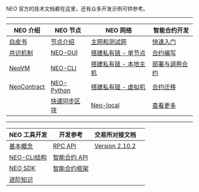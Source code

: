 NEO 官方的技术文档都在这里，还有众多开发示例可供参考。

------


| NEO 介绍 | NEO 节点 | NEO 网络 | 智能合约开发 |
| ------- | --------| -------- | ------- |
| [白皮书](basic/whitepaper.md) | [节点介绍](node/introduction.md) | [主网和测试网](network/testnet.md) | [快速入门](sc/gettingstarted/introduction.md) |
| [共识机制](basic/technology/dbft.md) | [NEO-GUI](node/gui/install.md) | [搭建私有链 - 单节点](network/private-chain/solo.md) | [合约编写](sc/write/basics.md) |
| [NeoVM](basic/technology/neovm.md) | [NEO-CLI](node/cli/setup.md) | [搭建私有链 - 本地主机](network/private-chain/private-chain2.md) | [部署与调用合约](sc/deploy/deploy-invoke.md) |
| [NeoContract](basic/technology/neocontract.md) | [NEO-Python](node/python/overview.md) | [搭建私有链 - 虚拟机](network/private-chain/private-chain.md) | [合约迁移](sc/migrate.md) |
|  | [快速同步区块](node/syncblocks.md) | [Neo-local](network/private-chain/neolocal.md) | [查看更多](sc/sample/HelloWorld.md) |

------


| NEO 工具开发                                    | 开发参考                                       | 交易所对接文档                                  |      |
| ----------------------------------------------- | ---------------------------------------------- | ----------------------------------------------- | ---- |
| [基本概念](tooldev/concept/blockchain/block.md) | [RPC API](reference/rpc/latest-version/api.md) | [Version 2.10.2](exchange/2.10.2/deploynode.md) |      |
| [NEO-CLI结构](tooldev/neo_cli_structure.md)     | [智能合约 API](reference/scapi/api.md)         |                                                 |      |
| [NEO SDK](tooldev/sdk/introduction.md)          | [智能合约框架](reference/scapi/fw.md)          |                                                 |      |
| [进阶知识](tooldev/advanced/neo_vm.md)          |                                                |                                                 |      |



<link href="index.css" rel="stylesheet" />